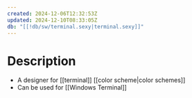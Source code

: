 ```yaml
---
created: 2024-12-06T12:32:53Z
updated: 2024-12-10T08:33:05Z
db: "[[!db/sw/terminal.sexy|terminal.sexy]]"
---
```

# Description
- A designer for [[terminal]] [[color scheme|color schemes]]
- Can be used for [[Windows Terminal]]